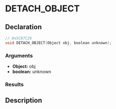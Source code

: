 # DETACH_OBJECT

## Declaration
```cpp
// 0x5C87C26
void DETACH_OBJECT(Object obj, boolean unknown);
```

### Arguments
- **Object:** obj
- **boolean:** unknown

### Results

## Description
